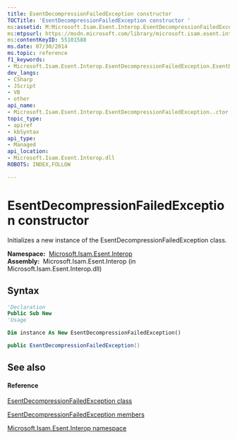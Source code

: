 ```yaml
---
title: EsentDecompressionFailedException constructor 
TOCTitle: 'EsentDecompressionFailedException constructor '
ms:assetid: M:Microsoft.Isam.Esent.Interop.EsentDecompressionFailedException.#ctor
ms:mtpsurl: https://msdn.microsoft.com/library/microsoft.isam.esent.interop.esentdecompressionfailedexception.esentdecompressionfailedexception(v=EXCHG.10)
ms:contentKeyID: 55101588
ms.date: 07/30/2014
ms.topic: reference
f1_keywords:
- Microsoft.Isam.Esent.Interop.EsentDecompressionFailedException.EsentDecompressionFailedException
dev_langs:
- CSharp
- JScript
- VB
- other
api_name: 
- Microsoft.Isam.Esent.Interop.EsentDecompressionFailedException..ctor
topic_type: 
- apiref
- kbSyntax
api_type: 
- Managed
api_location: 
- Microsoft.Isam.Esent.Interop.dll
ROBOTS: INDEX,FOLLOW

---
```


# EsentDecompressionFailedException constructor

Initializes a new instance of the EsentDecompressionFailedException class.

**Namespace:**  [Microsoft.Isam.Esent.Interop](./microsoft.isam.esent.interop-namespace.md)  
**Assembly:**  Microsoft.Isam.Esent.Interop (in Microsoft.Isam.Esent.Interop.dll)

## Syntax

``` vb
'Declaration
Public Sub New
'Usage

Dim instance As New EsentDecompressionFailedException()
```

``` csharp
public EsentDecompressionFailedException()
```

## See also

#### Reference

[EsentDecompressionFailedException class](./esentdecompressionfailedexception-class.md)

[EsentDecompressionFailedException members](./esentdecompressionfailedexception-members.md)

[Microsoft.Isam.Esent.Interop namespace](./microsoft.isam.esent.interop-namespace.md)